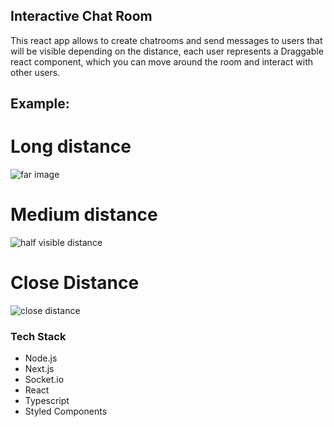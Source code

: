 ## Interactive Chat Room

This react app allows to create chatrooms and send messages to users that will be visible depending on the distance,
each user represents a Draggable react component, which you can move around the room and interact with other users.

## Example:

# Long distance

![far image](https://ibb.co/RHW4pTg)

# Medium distance

![half visible distance](https://ibb.co/ccK08HP)

# Close Distance

![close distance](https://ibb.co/R25mbJL)

### Tech Stack

- Node.js
- Next.js
- Socket.io
- React
- Typescript
- Styled Components
